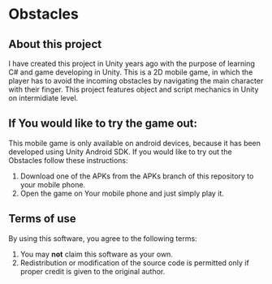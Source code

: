 # Obstacles
<h2>About this project</h2>
<p>I have created this project in Unity years ago with the purpose of learning C# and game developing in Unity. This is a 2D mobile game, in which the player has to avoid the incoming obstacles by navigating the main character with their finger. This project features object and script mechanics in Unity on intermidiate level.</p>

<h2>If You would like to try the game out:</h2>
<p>This mobile game is only available on android devices, because it has been developed using Unity Android SDK. If you would like to try out the Obstacles follow these instructions:<list>
  <ol>
    <li>Download one of the APKs from the APKs branch of this repository to your mobile phone.</li>
    <li>Open the game on Your mobile phone and just simply play it.</li>
  </ol>
</list></p>

<h2>Terms of use</h2>
<p>By using this software, you agree to the following terms:<list><ol>
<li>You may <b>not</b> claim this software as your own.</li>
<li>Redistribution or modification of the source code is permitted only if proper credit is given to the original author.</li>
</ol></list></p>
